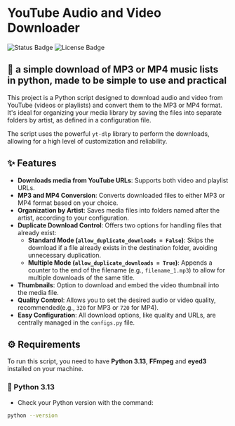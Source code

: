 # YouTube Audio and Video Downloader

![Status Badge](https://img.shields.io/badge/status-Active-brightgreen)
![License Badge](https://img.shields.io/badge/license-MIT-orange)

## 📄 a simple download of MP3 or MP4 music lists in python, made to be simple to use and practical

This project is a Python script designed to download audio and video from YouTube (videos or playlists) and convert them to the MP3 or MP4 format. It's ideal for organizing your media library by saving the files into separate folders by artist, as defined in a configuration file.

The script uses the powerful `yt-dlp` library to perform the downloads, allowing for a high level of customization and reliability.

## ✨ Features

- **Downloads media from YouTube URLs**: Supports both video and playlist URLs.
- **MP3 and MP4 Conversion**: Converts downloaded files to either MP3 or MP4 format based on your choice.
- **Organization by Artist**: Saves media files into folders named after the artist, according to your configuration.
- **Duplicate Download Control**: Offers two options for handling files that already exist:
    - **Standard Mode (`allow_duplicate_downloads = False`)**: Skips the download if a file already exists in the destination folder, avoiding unnecessary duplication.
    - **Multiple Mode (`allow_duplicate_downloads = True`)**: Appends a counter to the end of the filename (e.g., `filename_1.mp3`) to allow for multiple downloads of the same title.
- **Thumbnails**: Option to download and embed the video thumbnail into the media file.
- **Quality Control**: Allows you to set the desired audio or video quality, recommended(e.g., `320` for MP3 or `720` for MP4).
- **Easy Configuration**: All download options, like quality and URLs, are centrally managed in the `configs.py` file.

## ⚙️ Requirements

To run this script, you need to have **Python 3.13**, **FFmpeg** and **eyed3** installed on your machine.

### 🐍 Python 3.13
- Check your Python version with the command:
```bash
python --version